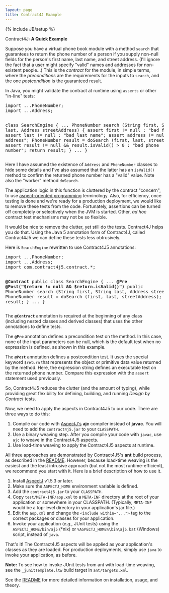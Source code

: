 ```yaml
---
layout: page
title: Contract4J Example
---
```

{% include JB/setup %}

<p><span class="keyword">Contract4J</span>: <b>A Quick Example</b></p>
<p>
Suppose you have a virtual phone book module with a method 
<code>search</code> that guarantees to return the phone number of a 
person if you supply non-null
fields for the person's first name, last name, and street address. (I'll
ignore the fact that a user might specify "valid" names and addresses for
non-existent people...) 
This is the <i>contract</i> for the module, in simple terms, where the
<i>preconditions</i> are the requirements for the inputs to <code>search</code>,
and the one <i>postcondition</i> is the guaranteed result.
</p>
<p>
In Java, you might validate the contract at runtime using <code>asserts</code>
or other "in-line" tests: 
</p>
<pre>
import ...PhoneNumber;
import ...Address;

class SearchEngine {
  ...
  PhoneNumber search (String first, String last, 
                      Address streetAddress) {
    assert first   != null : "bad first name";
    assert last    != null : "bad last name";
    assert address != null : "bad address";
    PhoneNumber result = 
      doSearch (first, last, streetAddress);
    assert result != null && result.isValid() > 0 
           : "bad phone number";
    return result;
  }
  ...
}
</pre>
<p>
Here I have assumed the existence of <code>Address</code> and <code>PhoneNumber</code>
classes to hide some details and I've also assumed that the latter has an
<code>isValid()</code> method to confirm the returned phone number has a
"valid" value. Note also the "worker" method <code>doSearch</code>.
</p>
<p>
The application logic in this function is cluttered by the contract "concern",
to use <a href="/aspectprogramming">aspect-oriented programming</a> terminology. 
Also, for efficiency, once testing is done and we're ready for a production
deployment, we would like to remove these tests from the code. Fortunately, 
assertions can be turned off completely or selectively when the JVM is 
started. Other, <i>ad hoc</i> contract test mechanisms may not be so flexible.
</p>
<p>It would be nice to remove the clutter, yet still do the tests. 
<span class="keyword">Contract4J</span> helps you do that. Using the Java 5 annotation form of Contract4J, called <span class="keyword">Contract4J5</span> we can define
these tests less obtrusively. 
</p>
<p>
Here is <code>SearchEngine</code> rewritten to use Contract4J5 
annotations:
</p>
<pre>
import ...PhoneNumber;
import ...Address;
import com.contract4j5.contract.*;

<b>@Contract</b>
public class SearchEngine {
  ...
  <b>@Pre</b>
  <b>@Post("$return != null && $return.isValid()")</b>
  public PhoneNumber search (String first, String last, 
                             Address streetAddress) {
    PhoneNumber result = 
      doSearch (first, last, streetAddress);
    return result;
  }
  ...
}
</pre>
<p>
The <code><b>@Contract</b></code> annotation is required at the beginning of any
class (including nested classes and derived classes) that uses the other annotations to define tests. </p>
<p>
The <code><b>@Pre</b></code> annotation defines a precondition test on the method. In this case, none of the input parameters can be null, which is the default test when no expression is defined, as shown in this example.</p>
<p> 
The <code><b>@Post</b></code> annotation defines a postcondition test. It uses the
special keyword <code>$return</code>
that represents the object or primitive data value returned by the method.
Here, the expression string defines an executable test on the returned 
phone number. Compare this expression with the <code>assert</code> 
statement used previously.
</p>
<p>
So, <span class="keyword">Contract4J5</span> reduces the clutter (and the amount of typing), while
providing great flexibility for defining, building, and running <i>Design
by Contract</i> tests.
</p>
<p>
Now, we need to apply the aspects in <span class="keyword">Contract4J5</span>
to our code. There are three ways to do this:</p>
<ol>
  <li>Compile our code with <a href="https://eclipse.org/aspectj/">AspectJ's</a> <b>ajc</b> compiler instead of <b>javac</b>. You will need to add the <code>contract4j5.jar</code> to your <code>CLASSPATH</code>.</li>
  <li>Use a binary weaving step. After you compile your code with <code>javac</code>, use <code>ajc</code> to weave in the <span class="keyword">Contract4J5</span> aspects.</li>
  <li>Use load-time weaving to apply the <span class="keyword">Contract4J5</span> aspects at runtime.</li>
</ol>
<p>
All three approaches are demonstrated by <span class="keyword">Contract4J5's</span> <b>ant</b> build process, as described in the <a href="/contract4j/c4j5">README</a>.  However, because load-time 
weaving is the easiest and the least intrusive approach (but not the most runtime-efficient),
we recommend you start with it. Here is a brief description of how to use it.</p>
<ol>
  <li>Install <a href="https://eclipse.org/aspectj/">AspectJ</a> v1.5.3 or later.</li>
  <li>Make sure the <code>ASPECTJ_HOME</code> environment variable is defined.</li>
  <li>Add the <code>contract4j5.jar</code> to your <code>CLASSPATH</code>.
  <li>Copy <code>test/META-INF/aop.xml</code> to a <code>META-INF</code> directory 
    at the root of your application or somewhere in your CLASSPATH. 
    (Typically, <code>META-INF</code> would be a top-level directory in your application's jar file.)</li>
  <li>Edit the <code>aop.xml</code> and change the <code>&lt;include within="..."&gt;</code> tag to 
    the correct packages or classes for your application.</li> 
  <li>Invoke your application (<i>e.g.,</i> JUnit tests) using the <code>ASPECTJ_HOME/bin/aj5</code> (*nix) or <code>%ASPECTJ_HOME%\bin\aj5.bat</code> (Windows) script, instead of <code>java</code>.</li>
</ol>
<p>
That's it! The <span class="keyword">Contract4J5</span> aspects will be applied as your application's classes as they are loaded. For production deployments, simply use <code>java</code> to invoke your application, as before.</p>
<p>
<b>Note:</b> To see how to invoke JUnit tests from ant with load-time weaving, see the <code>_junitTemplate.ltw</code> build target in <code>ant/targets.xml</code>.</p>

<p>
See the <a href="/contrct4j/c4j5">README</a> for more detailed information on installation, usage, and theory.